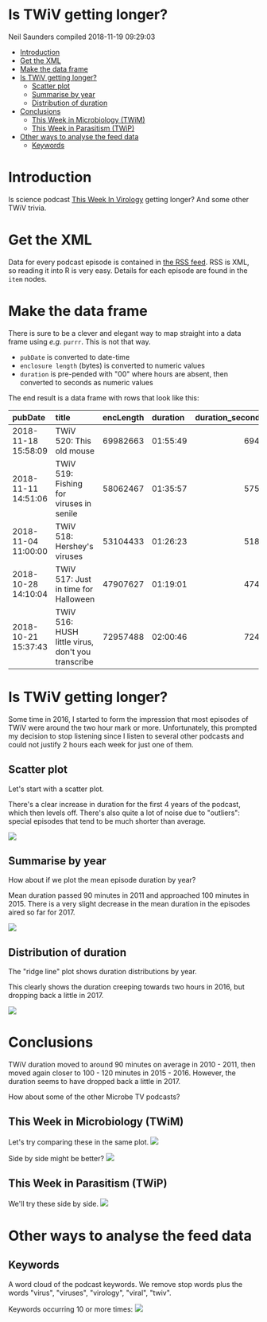 Is TWiV getting longer?
================
Neil Saunders
compiled 2018-11-19 09:29:03

-   [Introduction](#introduction)
-   [Get the XML](#get-the-xml)
-   [Make the data frame](#make-the-data-frame)
-   [Is TWiV getting longer?](#is-twiv-getting-longer)
    -   [Scatter plot](#scatter-plot)
    -   [Summarise by year](#summarise-by-year)
    -   [Distribution of duration](#distribution-of-duration)
-   [Conclusions](#conclusions)
    -   [This Week in Microbiology (TWiM)](#this-week-in-microbiology-twim)
    -   [This Week in Parasitism (TWiP)](#this-week-in-parasitism-twip)
-   [Other ways to analyse the feed data](#other-ways-to-analyse-the-feed-data)
    -   [Keywords](#keywords)

Introduction
============

Is science podcast [This Week In Virology](http://www.microbe.tv/twiv/) getting longer? And some other TWiV trivia.

Get the XML
===========

Data for every podcast episode is contained in [the RSS feed](http://twiv.microbeworld.libsynpro.com/twiv). RSS is XML, so reading it into R is very easy. Details for each episode are found in the `item` nodes.

Make the data frame
===================

There is sure to be a clever and elegant way to map straight into a data frame using *e.g.* `purrr`. This is not that way.

-   `pubDate` is converted to date-time
-   `enclosure length` (bytes) is converted to numeric values
-   `duration` is pre-pended with "00" where hours are absent, then converted to seconds as numeric values

The end result is a data frame with rows that look like this:

| pubDate             | title                                             |  encLength| duration |  duration\_seconds|
|:--------------------|:--------------------------------------------------|----------:|:---------|------------------:|
| 2018-11-18 15:58:09 | TWiV 520: This old mouse                          |   69982663| 01:55:49 |               6949|
| 2018-11-11 14:51:06 | TWiV 519: Fishing for viruses in senile           |   58062467| 01:35:57 |               5757|
| 2018-11-04 11:00:00 | TWiV 518: Hershey's viruses                       |   53104433| 01:26:23 |               5183|
| 2018-10-28 14:10:04 | TWiV 517: Just in time for Halloween              |   47907627| 01:19:01 |               4741|
| 2018-10-21 15:37:43 | TWiV 516: HUSH little virus, don't you transcribe |   72957488| 02:00:46 |               7246|

Is TWiV getting longer?
=======================

Some time in 2016, I started to form the impression that most episodes of TWiV were around the two hour mark or more. Unfortunately, this prompted my decision to stop listening since I listen to several other podcasts and could not justify 2 hours each week for just one of them.

Scatter plot
------------

Let's start with a scatter plot.

There's a clear increase in duration for the first 4 years of the podcast, which then levels off. There's also quite a lot of noise due to "outliers": special episodes that tend to be much shorter than average.

![](../../figures/twiv-scatter-1.png)

Summarise by year
-----------------

How about if we plot the mean episode duration by year?

Mean duration passed 90 minutes in 2011 and approached 100 minutes in 2015. There is a very slight decrease in the mean duration in the episodes aired so far for 2017.

![](../../figures/twiv-bar-1.png)

Distribution of duration
------------------------

The "ridge line" plot shows duration distributions by year.

This clearly shows the duration creeping towards two hours in 2016, but dropping back a little in 2017.

![](../../figures/twiv-joy-1.png)

Conclusions
===========

TWiV duration moved to around 90 minutes on average in 2010 - 2011, then moved again closer to 100 - 120 minutes in 2015 - 2016. However, the duration seems to have dropped back a little in 2017.

How about some of the other Microbe TV podcasts?

This Week in Microbiology (TWiM)
--------------------------------

Let's try comparing these in the same plot. ![](../../figures/twim-joy-1.png)

Side by side might be better? ![](../../figures/twim-joy2-1.png)

This Week in Parasitism (TWiP)
------------------------------

We'll try these side by side. ![](../../figures/twip-joy-1.png)

Other ways to analyse the feed data
===================================

Keywords
--------

A word cloud of the podcast keywords. We remove stop words plus the words "virus", "viruses", "virology", "viral", "twiv".

Keywords occurring 10 or more times: ![](../../figures/twiv-wordcloud-1.png)

